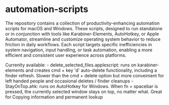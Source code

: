 # automation-scripts
The repository contains a collection of productivity-enhancing automation scripts for macOS and Windows. These scripts, designed to run standalone or in conjunction with tools like Karabiner-Elements, AutoHotkey, or Apple Automator, streamline and customize operating system behavior to reduce friction in daily workflows. Each script targets specific inefficiencies in system navigation, input handling, or task automation, enabling a more efficient and consistent user experience across platforms.

Currenlty available:
	- delete_selected_files.applescript: runs on karabiner-elements and creates cmd + key 'd' auto-delete functionality, including a finder refresh. Slower than the cmd + delete option but more conveinient for left handed people and occasional deletes / finder cleanups
	- StayOnTop.ahk: runs on AutoHotkey for Windows. When fn + spacebar is pressed, the currently selected window stays on top, no matter what. Great for Copying information and permanent lookup
